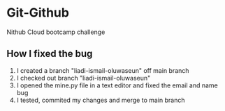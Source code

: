 # Git-Github

Nithub Cloud bootcamp challenge

## How I fixed the bug

1. I created a branch "liadi-ismail-oluwaseun" off main branch
2. I checked out branch "liadi-ismail-oluwaseun"
3. I opened the mine.py file in a text editor and fixed the email and name bug
4. I tested, commited my changes and merge to main branch
